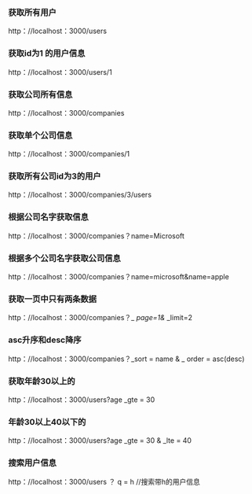 ### 获取所有用户

http：//localhost：3000/users

### 获取id为1 的用户信息

http：//localhost：3000/users/1

### 获取公司所有信息

http：//localhost：3000/companies

### 获取单个公司信息

http：//localhost：3000/companies/1

### 获取所有公司id为3的用户

http：//localhost：3000/companies/3/users

### 根据公司名字获取信息

http：//localhost：3000/companies？name=Microsoft

### 根据多个公司名字获取公司信息

http：//localhost：3000/companies？name=microsoft&name=apple

### 获取一页中只有两条数据

http：//localhost：3000/companies？_ _page=1&_  _limit=2

### asc升序和desc降序

http：//localhost：3000/companies？_sort = name & _ order = asc(desc)

### 获取年龄30以上的

http：//localhost：3000/users?age _gte = 30

### 年龄30以上40以下的

http：//localhost：3000/users?age _gte = 30 & _lte = 40

### 搜索用户信息

http：//localhost：3000/users ？ q = h   //搜索带h的用户信息



